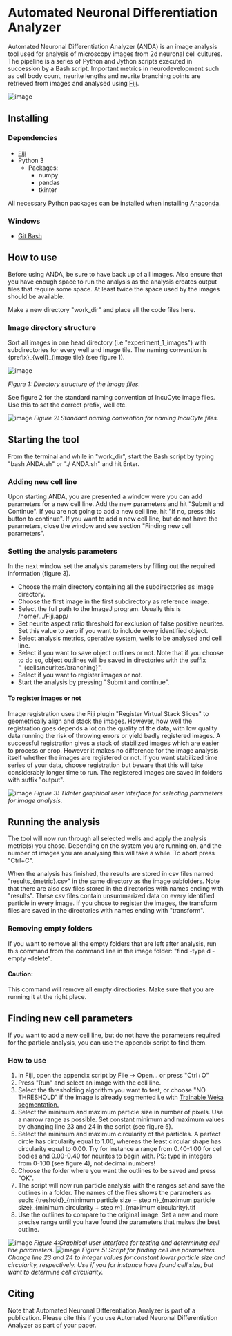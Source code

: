 # Automated Neuronal Differentiation Analyzer

Automated Neuronal Differentiation Analyzer (ANDA) is an image analysis tool used for analysis of microscopy images from 2d neuronal cell cultures. The pipeline is a series of Python and Jython scripts executed in succession by a Bash script. Important metrics in neurodevelopment such as cell body count, neurite lengths and neurite branching points are retrieved from images and analysed using [Fiji](https://imagej.net/Fiji/Downloads).

![image](https://github.com/hallvaaw/NeuroX/blob/master//front_page_pics/header_png.png "ANDA")

## Installing

### Dependencies
* [Fiji](https://imagej.net/Fiji/Downloads)
* Python 3
  - Packages:
    - numpy
    - pandas
    - tkinter

All necessary Python packages can be installed when installing [Anaconda](https://www.anaconda.com/products/individual).

### Windows
* [Git Bash](https://gitforwindows.org)



## How to use

Before using ANDA, be sure to have back up of all images. Also ensure that you have enough space to run the analysis as the analysis creates output files that require some space. At least twice the space used by the images should be available.

Make a new directory "work_dir" and place all the code files here.


### Image directory structure

Sort all images in one head directory (i.e "experiment_1_images") with subdirectories for every well and image tile. The naming convention is {prefix}\_{well}_\{image tile} (see figure 1).



![image](https://github.com/hallvaaw/NeuroX/blob/master//front_page_pics/dir_structure.jpg "directory structure")

*Figure 1: Directory structure of the image files.*



See figure 2 for the standard naming convention of IncuCyte image files. Use this to set the correct prefix, well etc.

![image](https://github.com/hallvaaw/NeuroX/blob/master//front_page_pics/file_name_parts.jpg "file name")
*Figure 2: Standard naming convention for naming IncuCyte files.*

## Starting the tool

From the terminal and while in "work_dir", start the Bash script by typing "bash ANDA.sh" or "./ ANDA.sh" and hit Enter.

### Adding new cell line

Upon starting ANDA, you are presented a window were you can add parameters for a new cell line. Add the new parameters and hit "Submit and Continue".
If you are not going to add a new cell line, hit "If no, press this button to continue".
If you want to add a new cell line, but do not have the parameters, close the window and see section "Finding new cell parameters".

### Setting the analysis parameters

In the next window set the analysis parameters by filling out the required information (figure 3).
* Choose the main directory containing all the subdirectories as image directory.
* Choose the first image in the first subdirectory as reference image.
* Select the full path to the ImageJ program. Usually this is /home/.../Fiji.app/
* Set neurite aspect ratio threshold for exclusion of false positive neurites. Set this value to zero if you want to include every identified object.
* Select analysis metrics, operative system, wells to be analysed and cell line.
* Select if you want to save object outlines or not. Note that if you choose to do so, object outlines will be saved in directories with the suffix "_{cells/neurites/branching}".
* Select if you want to register images or not.
* Start the analysis by pressing "Submit and continue".

#### To register images or not
Image registration uses the Fiji plugin "Register Virtual Stack Slices" to geometrically align and stack the images. However, how well the registration goes depends a lot on the quality of the data, with low quality data running the risk of throwing errors or yield badly registered images. A successful registration gives a stack of stabilized images which are easier to process or crop. However it makes no difference for the image analysis itself whether the images are registered or not. If you want stabilized time series of your data, choose registration but beware that this will take considerably longer time to run. The registered images are saved in folders with suffix "output".

![image](https://github.com/hallvaaw/NeuroX/blob/master//front_page_pics/main_gui.jpg "Graphical user interface")
*Figure 3: TkInter graphical user interface for selecting parameters for image analysis.*
## Running the analysis

The tool will now run through all selected wells and apply the analysis metric(s) you chose. Depending on the system you are running on, and the number of images you are analysing this will take a while. To abort press "Ctrl+C".

When the analysis has finished, the results are stored in csv files named "results_{metric}.csv" in the same directory as the image subfolders.
Note that there are also csv files stored in the directories with names ending with "results". These csv files contain unsummarized data on every identified particle in every image.
If you chose to register the images, the transform files are saved in the directories with names ending with "transform".

### Removing empty folders

If you want to remove all the empty folders that are left after analysis, run this command from the command line in the image folder:  "find -type d -empty -delete".
#### Caution:
This command will remove all empty directiories. Make sure that you are running it at the right place.


## Finding new cell parameters

If you want to add a new cell line, but do not have the parameters required for the particle analysis, you can use the appendix script to find them.

### How to use

1. In Fiji, open the appendix script by File -> Open... or press "Ctrl+O"
2. Press "Run" and select an image with the cell line.
3. Select the thresholding algorithm you want to test, or choose "NO THRESHOLD" if the image is already segmented i.e with [Trainable Weka segmentation.](https://imagej.net/Trainable_Weka_Segmentation)
4. Select the minimum and maximum particle size in number of pixels. Use a narrow range as possible. Set constant minimum and maximum values by changing line 23 and 24 in the script (see figure 5).
5. Select the minimum and maximum circularity of the particles. A perfect circle has circularity equal to 1.00, whereas the least circular shape has circularity equal to 0.00. Try for instance a range from 0.40-1.00 for cell bodies and 0.00-0.40 for neurites to begin with.
PS: type in integers from 0-100 (see figure 4), not decimal numbers!
6. Choose the folder where you want the outlines to be saved and press "OK".
7. The script will now run particle analysis with the ranges set and save the outlines in a folder. The names of the files shows the parameters as such: {treshold}\_{minimum particle size + step *n*}\_{maximum particle size}\_{minimum circularity + step *m*}_{maximum circularity}.tif
8. Use the outlines to compare to the original image. Set a new and more precise range until you have found the parameters that makes the best outline.

![image](https://github.com/hallvaaw/NeuroX/blob/master/front_page_pics/find_params_gui.jpg "Find parameters")
*Figure 4:Graphical user interface for testing and determining cell line parameters.*
![image](https://github.com/hallvaaw/NeuroX/blob/master/front_page_pics/find_params_script.jpg "Change to set constant minimum particle size and circularity")
*Figure 5: Script for finding cell line parameters. Change line 23 and 24 to integer values for constant lower particle size and circularity, respectively. Use if you for instance have found cell size, but want to determine cell circularity.*


## Citing

Note that Automated Neuronal Differentiation Analyzer is part of a publication. Please cite this if you use Automated Neuronal Differentiation Analyzer as part of your paper.
